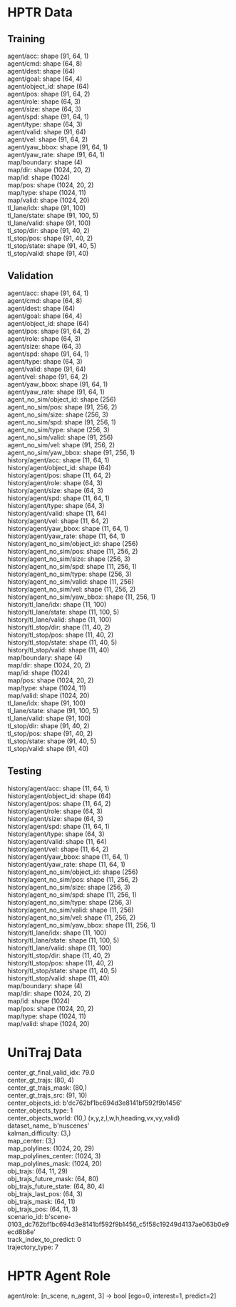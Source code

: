 # HPTR Data

## Training
agent/acc: shape (91, 64, 1)\
agent/cmd: shape (64, 8)\
agent/dest: shape (64)\
agent/goal: shape (64, 4)\
agent/object_id: shape (64)\
agent/pos: shape (91, 64, 2)\
agent/role: shape (64, 3)\
agent/size: shape (64, 3)\
agent/spd: shape (91, 64, 1)\
agent/type: shape (64, 3)\
agent/valid: shape (91, 64)\
agent/vel: shape (91, 64, 2)\
agent/yaw_bbox: shape (91, 64, 1)\
agent/yaw_rate: shape (91, 64, 1)\
map/boundary: shape (4)\
map/dir: shape (1024, 20, 2)\
map/id: shape (1024)\
map/pos: shape (1024, 20, 2)\
map/type: shape (1024, 11)\
map/valid: shape (1024, 20)\
tl_lane/idx: shape (91, 100)\
tl_lane/state: shape (91, 100, 5)\
tl_lane/valid: shape (91, 100)\
tl_stop/dir: shape (91, 40, 2)\
tl_stop/pos: shape (91, 40, 2)\
tl_stop/state: shape (91, 40, 5)\
tl_stop/valid: shape (91, 40)

## Validation
agent/acc: shape (91, 64, 1)\
agent/cmd: shape (64, 8)\
agent/dest: shape (64)\
agent/goal: shape (64, 4)\
agent/object_id: shape (64)\
agent/pos: shape (91, 64, 2)\
agent/role: shape (64, 3)\
agent/size: shape (64, 3)\
agent/spd: shape (91, 64, 1)\
agent/type: shape (64, 3)\
agent/valid: shape (91, 64)\
agent/vel: shape (91, 64, 2)\
agent/yaw_bbox: shape (91, 64, 1)\
agent/yaw_rate: shape (91, 64, 1)\
agent_no_sim/object_id: shape (256)\
agent_no_sim/pos: shape (91, 256, 2)\
agent_no_sim/size: shape (256, 3)\
agent_no_sim/spd: shape (91, 256, 1)\
agent_no_sim/type: shape (256, 3)\
agent_no_sim/valid: shape (91, 256)\
agent_no_sim/vel: shape (91, 256, 2)\
agent_no_sim/yaw_bbox: shape (91, 256, 1)\
history/agent/acc: shape (11, 64, 1)\
history/agent/object_id: shape (64)\
history/agent/pos: shape (11, 64, 2)\
history/agent/role: shape (64, 3)\
history/agent/size: shape (64, 3)\
history/agent/spd: shape (11, 64, 1)\
history/agent/type: shape (64, 3)\
history/agent/valid: shape (11, 64)\
history/agent/vel: shape (11, 64, 2)\
history/agent/yaw_bbox: shape (11, 64, 1)\
history/agent/yaw_rate: shape (11, 64, 1)\
history/agent_no_sim/object_id: shape (256)\
history/agent_no_sim/pos: shape (11, 256, 2)\
history/agent_no_sim/size: shape (256, 3)\
history/agent_no_sim/spd: shape (11, 256, 1)\
history/agent_no_sim/type: shape (256, 3)\
history/agent_no_sim/valid: shape (11, 256)\
history/agent_no_sim/vel: shape (11, 256, 2)\
history/agent_no_sim/yaw_bbox: shape (11, 256, 1)\
history/tl_lane/idx: shape (11, 100)\
history/tl_lane/state: shape (11, 100, 5)\
history/tl_lane/valid: shape (11, 100)\
history/tl_stop/dir: shape (11, 40, 2)\
history/tl_stop/pos: shape (11, 40, 2)\
history/tl_stop/state: shape (11, 40, 5)\
history/tl_stop/valid: shape (11, 40)\
map/boundary: shape (4)\
map/dir: shape (1024, 20, 2)\
map/id: shape (1024)\
map/pos: shape (1024, 20, 2)\
map/type: shape (1024, 11)\
map/valid: shape (1024, 20)\
tl_lane/idx: shape (91, 100)\
tl_lane/state: shape (91, 100, 5)\
tl_lane/valid: shape (91, 100)\
tl_stop/dir: shape (91, 40, 2)\
tl_stop/pos: shape (91, 40, 2)\
tl_stop/state: shape (91, 40, 5)\
tl_stop/valid: shape (91, 40)

## Testing
history/agent/acc: shape (11, 64, 1)\
history/agent/object_id: shape (64)\
history/agent/pos: shape (11, 64, 2)\
history/agent/role: shape (64, 3)\
history/agent/size: shape (64, 3)\
history/agent/spd: shape (11, 64, 1)\
history/agent/type: shape (64, 3)\
history/agent/valid: shape (11, 64)\
history/agent/vel: shape (11, 64, 2)\
history/agent/yaw_bbox: shape (11, 64, 1)\
history/agent/yaw_rate: shape (11, 64, 1)\
history/agent_no_sim/object_id: shape (256)\
history/agent_no_sim/pos: shape (11, 256, 2)\
history/agent_no_sim/size: shape (256, 3)\
history/agent_no_sim/spd: shape (11, 256, 1)\
history/agent_no_sim/type: shape (256, 3)\
history/agent_no_sim/valid: shape (11, 256)\
history/agent_no_sim/vel: shape (11, 256, 2)\
history/agent_no_sim/yaw_bbox: shape (11, 256, 1)\
history/tl_lane/idx: shape (11, 100)\
history/tl_lane/state: shape (11, 100, 5)\
history/tl_lane/valid: shape (11, 100)\
history/tl_stop/dir: shape (11, 40, 2)\
history/tl_stop/pos: shape (11, 40, 2)\
history/tl_stop/state: shape (11, 40, 5)\
history/tl_stop/valid: shape (11, 40)\
map/boundary: shape (4)\
map/dir: shape (1024, 20, 2)\
map/id: shape (1024)\
map/pos: shape (1024, 20, 2)\
map/type: shape (1024, 11)\
map/valid: shape (1024, 20)

# UniTraj Data
center_gt_final_valid_idx: 79.0\
center_gt_trajs: (80, 4)\
center_gt_trajs_mask: (80,)\
center_gt_trajs_src: (91, 10)\
center_objects_id: b'dc762bf1bc694d3e8141bf592f9b1456'\
center_objects_type: 1\
center_objects_world: (10,) (x,y,z,l,w,h,heading,vx,vy,valid)\
dataset_name_ b'nuscenes'\
kalman_difficulty: (3,)\
map_center: (3,)\
map_polylines: (1024, 20, 29)\
map_polylines_center: (1024, 3)\
map_polylines_mask: (1024, 20)\
obj_trajs: (64, 11, 29)\
obj_trajs_future_mask: (64, 80)\
obj_trajs_future_state: (64, 80, 4)\
obj_trajs_last_pos: (64, 3)\
obj_trajs_mask: (64, 11)\
obj_trajs_pos: (64, 11, 3)\
scenario_id: b'scene-0103_dc762bf1bc694d3e8141bf592f9b1456_c5f58c19249d4137ae063b0e9ecd8b8e'\
track_index_to_predict: 0\
trajectory_type: 7


# HPTR Agent Role
agent/role: [n_scene, n_agent, 3] -> bool [ego=0, interest=1, predict=2]